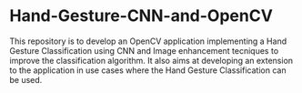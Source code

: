 # Hand-Gesture-CNN-and-OpenCV
 This repository is to develop an OpenCV application implementing a Hand Gesture Classification using CNN and Image enhancement tecniques to improve the classification algorithm. It also aims at developing an extension to the application in use cases where the Hand Gesture Classification can be used.
